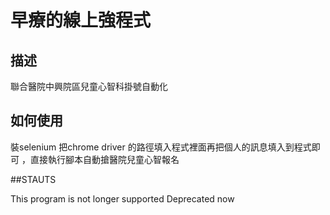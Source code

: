 # 早療的線上強程式

## 描述
聯合醫院中興院區兒童心智科掛號自動化


## 如何使用
裝selenium 把chrome driver 的路徑填入程式裡面再把個人的訊息填入到程式即可 ，直接執行腳本自動搶醫院兒童心智報名

##STAUTS

This program is not longer supported 
Deprecated now
